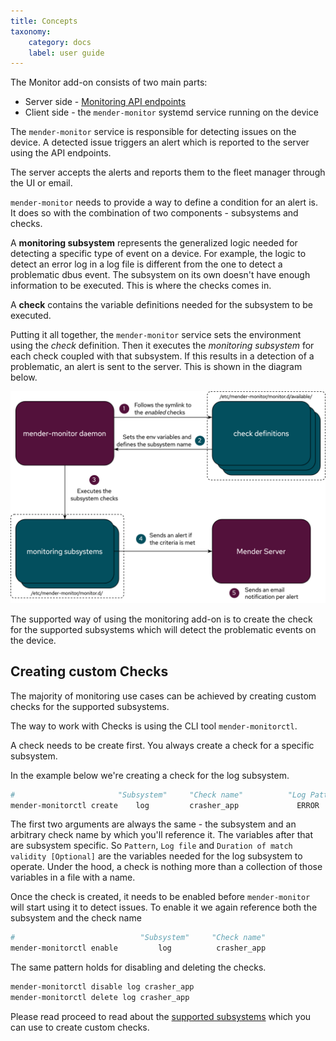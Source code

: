 ```yaml
---
title: Concepts
taxonomy:
    category: docs
    label: user guide
---
```


The Monitor add-on consists of two main parts:

- Server side - [Monitoring API endpoints](https://docs.mender.io/api/#devices-api-device-monitor)
- Client side - the `mender-monitor` systemd service running on the device


The `mender-monitor` service is responsible for detecting issues on the device.
A detected issue triggers an alert which is reported to the server using the API endpoints.

The server accepts the alerts and reports them to the fleet manager through the UI or email.


`mender-monitor` needs to provide a way to define a condition for an alert is.
It does so with the combination of two components - subsystems and checks.  

A **monitoring subsystem** represents the generalized logic needed for detecting a specific type of event on a device.
For example, the logic to detect an error log in a log file is different from the one to detect a problematic dbus event.
The subsystem on its own doesn't have enough information to be executed.
This is where the checks comes in.

A **check** contains the variable definitions needed for the subsystem to be executed. 

Putting it all together, the `mender-monitor` service sets the environment using the _check_ definition.
Then it executes the _monitoring subsystem_ for each check coupled with that subsystem.
If this results in a detection of a problematic, an alert is sent to the server.
This is shown in the diagram below.

![Monitor simplified flow](simple-monitor-flow.png)

The supported way of using the monitoring add-on is to create the check for the supported subsystems which will detect the problematic events on the device.


## Creating custom Checks

The majority of monitoring use cases can be achieved by creating custom checks for the supported subsystems.

The way to work with Checks is using the CLI tool `mender-monitorctl`.

A check needs to be create first. 
You always create a check for a specific subsystem.

In the example below we're creating a check for the log subsystem.

```bash
#                       "Subsystem"     "Check name"          "Log Pattern"      "Log file"             "Duration of match validity [Optional]"
mender-monitorctl create    log         crasher_app             ERROR          /root/crasher.log                        5
```

The first two arguments are always the same - the subsystem and an arbitrary check name by which you'll reference it.
The variables after that are subsystem specific.
So `Pattern`, `Log file` and `Duration of match validity [Optional]` are the variables needed for the log subsystem to operate.
Under the hood, a check is nothing more than a collection of those variables in a file with a name.



Once the check is created, it needs to be enabled before `mender-monitor` will start using it to detect issues.
To enable it we again reference both the subsystem and the check name

```bash
#                            "Subsystem"     "Check name" 
mender-monitorctl enable         log          crasher_app
```


The same pattern holds for disabling and deleting the checks.


```bash
mender-monitorctl disable log crasher_app
mender-monitorctl delete log crasher_app
```

Please read proceed to read about the [supported subsystems](../30.Supported-subsystems/docs.md) which you can use to create custom checks.
